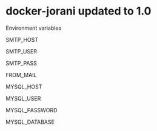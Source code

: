 # docker-jorani updated to 1.0

Environment variables

SMTP_HOST

SMTP_USER

SMTP_PASS


FROM_MAIL


MYSQL_HOST

MYSQL_USER

MYSQL_PASSWORD

MYSQL_DATABASE
